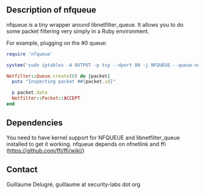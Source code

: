 Description of nfqueue
----------------------

nfqueue is a tiny wrapper around libnetfilter\_queue. It allows you to do some packet filtering very simply in a Ruby environment.

For example, plugging on the #0 queue:

```ruby
require 'nfqueue'

system('sudo iptables -A OUTPUT -p tcp --dport 80 -j NFQUEUE --queue-num 0 --queue-bypass')

Netfilter::Queue.create(0) do |packet|
  puts "Inspecting packet ##{packet.id}"

  p packet.data
  Netfilter::Packet::ACCEPT
end
```

Dependencies
------------

You need to have kernel support for NFQUEUE and libnetfilter\_queue installed to get it working.
nfqueue depends on nfnetlink and ffi (https://github.com/ffi/ffi/wiki/)


Contact
-------

Guillaume Delugré, guillaume at security-labs dot org
